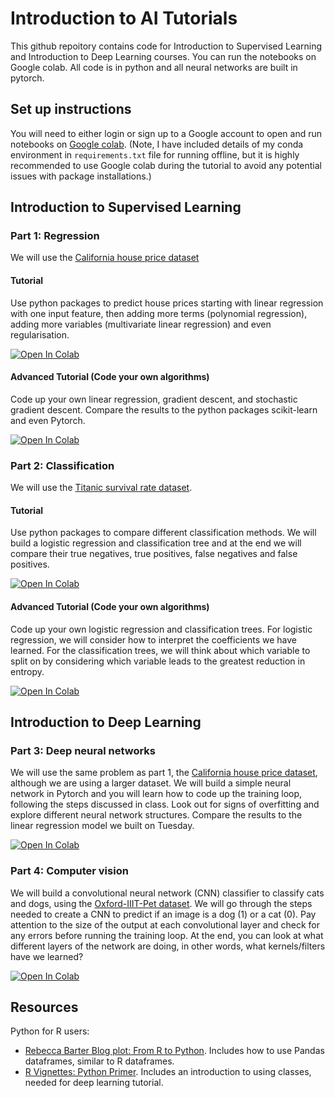 # Introduction to AI Tutorials

This github repoitory contains code for Introduction to Supervised Learning and Introduction to Deep Learning courses. You can run the notebooks on Google colab. All code is in python and all neural networks are built in pytorch.


## Set up instructions
You will need to either login or sign up to a Google account to open and run notebooks on [Google colab](https://colab.research.google.com/). (Note, I have included details of my conda environment in `requirements.txt` file for running offline, but it is highly recommended to use Google colab during the tutorial to avoid any potential issues with package installations.)


## Introduction to Supervised Learning
### Part 1: Regression
We will use the [California house price dataset](https://www.kaggle.com/datasets/camnugent/california-housing-prices)

#### Tutorial
Use python packages to predict house prices starting with linear regression with one input feature, then adding more terms (polynomial regression), adding more variables (multivariate linear regression) and even regularisation.

<a target="_blank" href="https://colab.research.google.com/github/lm2612/Tutorials/blob/main/1_supervised_learning_regression/1-LinearRegression_HousePrice.ipynb">
  <img src="https://colab.research.google.com/assets/colab-badge.svg" alt="Open In Colab"/>
</a>

#### Advanced Tutorial (Code your own algorithms)
Code up your own linear regression, gradient descent, and stochastic gradient descent. Compare the results to the python packages scikit-learn and even Pytorch.

<a target="_blank" href="https://colab.research.google.com/github/lm2612/Tutorials/blob/main/1_supervised_learning_regression/1-AdvancedLinearRegression_HousePrice.ipynb">
  <img src="https://colab.research.google.com/assets/colab-badge.svg" alt="Open In Colab"/>
</a>


### Part 2: Classification
We will use the [Titanic survival rate dataset](https://www.kaggle.com/c/titanic/overview).

#### Tutorial
Use python packages to compare different classification methods. We will build a logistic regression and classification tree and at the end we will compare their true negatives, true positives, false negatives and false positives. 

<a target="_blank" href="https://colab.research.google.com/github/lm2612/Tutorials/blob/main/2_supervised_learning_classification/2-Classification_Titanic.ipynb">
  <img src="https://colab.research.google.com/assets/colab-badge.svg" alt="Open In Colab"/>
</a>

#### Advanced Tutorial (Code your own algorithms)
Code up your own logistic regression and classification trees. For logistic regression, we will consider how to interpret the coefficients we have learned. For the classification trees, we will think about which variable to split on by considering which variable leads to the greatest reduction in entropy.

<a target="_blank" href="https://colab.research.google.com/github/lm2612/Tutorials/blob/main/2_supervised_learning_classification/2-Advanced_Classification_Titanic.ipynb">
  <img src="https://colab.research.google.com/assets/colab-badge.svg" alt="Open In Colab"/>
</a>


## Introduction to Deep Learning
### Part 3: Deep neural networks
We will use the same problem as part 1, the [California house price dataset](https://www.kaggle.com/datasets/camnugent/california-housing-prices), although we are using a larger dataset. We will build a simple neural network in Pytorch and you will learn how to code up the training loop, following the steps discussed in class. Look out for signs of overfitting and explore different neural network structures. Compare the results to the linear regression model we built on Tuesday.

<a target="_blank" href="https://colab.research.google.com/github/lm2612/Tutorials/blob/main/3_deeplearning/3-DeepLearning_HousePrice.ipynb">
  <img src="https://colab.research.google.com/assets/colab-badge.svg" alt="Open In Colab"/>
</a>


### Part 4: Computer vision 
We will build a convolutional neural network (CNN) classifier to classify cats and dogs, using the [Oxford-IIIT-Pet dataset](https://www.robots.ox.ac.uk/~vgg/data/pets/). We will go through the steps needed to create a CNN to predict if an image is a dog (1) or a cat (0). Pay attention to the size of the output at each convolutional layer and check for any errors before running the training loop. At the end, you can look at what different layers of the network are doing, in other words, what kernels/filters have we learned?

<a target="_blank" href="https://colab.research.google.com/github/lm2612/Tutorials/blob/main/4_computervision/4-ComputerVision_Classification.ipynb">
  <img src="https://colab.research.google.com/assets/colab-badge.svg" alt="Open In Colab"/>
</a>

## Resources

Python for R users:
* [Rebecca Barter Blog plot: From R to Python](https://rebeccabarter.com/blog/2023-09-11-from_r_to_python). Includes how to use Pandas dataframes, similar to R dataframes.
* [R Vignettes: Python Primer](https://cran.r-project.org/web/packages/reticulate/vignettes/python_primer.html). Includes an introduction to using classes, needed for deep learning tutorial.



